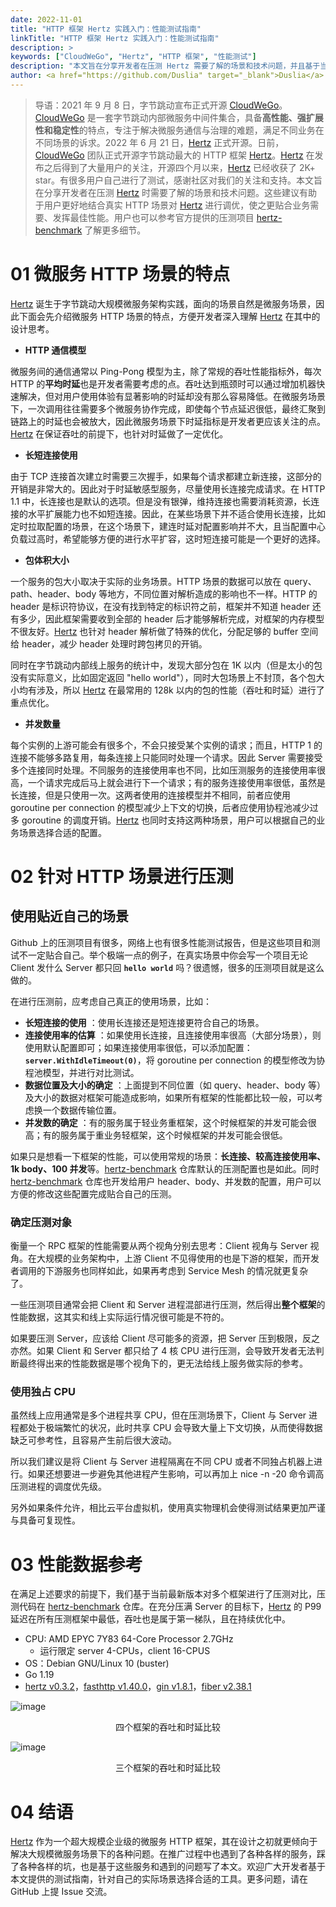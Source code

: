 ```yaml
---
date: 2022-11-01
title: "HTTP 框架 Hertz 实践入门：性能测试指南"
linkTitle: "HTTP 框架 Hertz 实践入门：性能测试指南"
description: >
keywords: ["CloudWeGo", "Hertz", "HTTP 框架", "性能测试"]
description: "本文旨在分享开发者在压测 Hertz 需要了解的场景和技术问题，并且基于当前最新版本对多个框架进行了压测对比，提供了性能参考数据，有助于用户更好地结合真实 HTTP 场景对 Hertz 进行调优，使之更贴合业务需要、发挥最佳性能。"
author: <a href="https://github.com/Duslia" target="_blank">Duslia</a>
---
```


>  导语：2021 年 9 月 8 日，字节跳动宣布正式开源 [CloudWeGo](https://github.com/cloudwego)。[CloudWeGo](https://github.com/cloudwego) 是一套字节跳动内部微服务中间件集合，具备**高性能、强扩展性和稳定性**的特点，专注于解决微服务通信与治理的难题，满足不同业务在不同场景的诉求。2022 年 6 月 21 日，[Hertz](https://github.com/cloudwego/hertz) 正式开源。日前，[CloudWeGo](https://github.com/cloudwego) 团队正式开源字节跳动最大的 HTTP 框架 [Hertz](https://github.com/cloudwego/hertz)。[Hertz](https://github.com/cloudwego/hertz) 在发布之后得到了大量用户的关注，开源四个月以来，[Hertz](https://github.com/cloudwego/hertz) 已经收获了 2K+ star。有很多用户自己进行了测试，感谢社区对我们的关注和支持。本文旨在分享开发者在压测 [Hertz](https://github.com/cloudwego/hertz) 时需要了解的场景和技术问题。这些建议有助于用户更好地结合真实 HTTP 场景对 [Hertz](https://github.com/cloudwego/hertz) 进行调优，使之更贴合业务需要、发挥最佳性能。用户也可以参考官方提供的压测项目 [hertz-benchmark](https://github.com/cloudwego/hertz-benchmark) 了解更多细节。

# 01 微服务 HTTP 场景的特点

[Hertz](https://github.com/cloudwego/hertz) 诞生于字节跳动大规模微服务架构实践，面向的场景自然是微服务场景，因此下面会先介绍微服务 HTTP 场景的特点，方便开发者深入理解 [Hertz](https://github.com/cloudwego/hertz) 在其中的设计思考。

* **HTTP 通信模型**

微服务间的通信通常以 Ping-Pong 模型为主，除了常规的吞吐性能指标外，每次 HTTP 的**平均时延**也是开发者需要考虑的点。吞吐达到瓶颈时可以通过增加机器快速解决，但对用户使用体验有显著影响的时延却没有那么容易降低。在微服务场景下，一次调用往往需要多个微服务协作完成，即使每个节点延迟很低，最终汇聚到链路上的时延也会被放大，因此微服务场景下时延指标是开发者更应该关注的点。[Hertz](https://github.com/cloudwego/hertz) 在保证吞吐的前提下，也针对时延做了一定优化。

* **长短连接使用**

由于 TCP 连接首次建立时需要三次握手，如果每个请求都建立新连接，这部分的开销是非常大的。因此对于时延敏感型服务，尽量使用长连接完成请求。在 HTTP 1.1 中，长连接也是默认的选项。但是没有银弹，维持连接也需要消耗资源，长连接的水平扩展能力也不如短连接。因此，在某些场景下并不适合使用长连接，比如定时拉取配置的场景，在这个场景下，建连时延对配置影响并不大，且当配置中心负载过高时，希望能够方便的进行水平扩容，这时短连接可能是一个更好的选择。

* **包体积大小**

一个服务的包大小取决于实际的业务场景。HTTP 场景的数据可以放在 query、path、header、body 等地方，不同位置对解析造成的影响也不一样。HTTP 的 header 是标识符协议，在没有找到特定的标识符之前，框架并不知道 header 还有多少，因此框架需要收到全部的 header 后才能够解析完成，对框架的内存模型不很友好。[Hertz](https://github.com/cloudwego/hertz) 也针对 header 解析做了特殊的优化，分配足够的 buffer 空间给 header，减少 header 处理时跨包拷贝的开销。

同时在字节跳动内部线上服务的统计中，发现大部分包在 1K 以内（但是太小的包没有实际意义，比如固定返回 "hello world"），同时大包场景上不封顶，各个包大小均有涉及，所以 [Hertz](https://github.com/cloudwego/hertz) 在最常用的 128k 以内的包的性能（吞吐和时延）进行了重点优化。

* **并发数量**

每个实例的上游可能会有很多个，不会只接受某个实例的请求；而且，HTTP 1 的连接不能够多路复用，每条连接上只能同时处理一个请求。因此 Server 需要接受多个连接同时处理。不同服务的连接使用率也不同，比如压测服务的连接使用率很高，一个请求完成后马上就会进行下一个请求；有的服务连接使用率很低，虽然是长连接，但是只使用一次。这两者使用的连接模型并不相同，前者应使用 goroutine per connection 的模型减少上下文的切换，后者应使用协程池减少过多 goroutine 的调度开销。[Hertz](https://github.com/cloudwego/hertz) 也同时支持这两种场景，用户可以根据自己的业务场景选择合适的配置。

# 02 针对 HTTP 场景进行压测

## 使用贴近自己的场景

Github 上的压测项目有很多，网络上也有很多性能测试报告，但是这些项目和测试不一定贴合自己。举个极端一点的例子，在真实场景中你会写一个项目无论 Client 发什么 Server 都只回 **`hello world`** 吗？很遗憾，很多的压测项目就是这么做的。

在进行压测前，应考虑自己真正的使用场景，比如：

* **长短连接的使用** ：使用长连接还是短连接更符合自己的场景。
* **连接使用率的估算** ：如果使用长连接，且连接使用率很高（大部分场景），则使用默认配置即可；如果连接使用率很低，可以添加配置：**`server.WithIdleTimeout(0)`**，将 goroutine per connection 的模型修改为协程池模型，并进行对比测试。
* **数据位置及大小的确定** ：上面提到不同位置（如 query、header、body 等）及大小的数据对框架可能造成影响，如果所有框架的性能都比较一般，可以考虑换一个数据传输位置。
* **并发数的确定** ：有的服务属于轻业务重框架，这个时候框架的并发可能会很高；有的服务属于重业务轻框架，这个时候框架的并发可能会很低。

如果只是想看一下框架的性能，可以使用常规的场景：**长连接、较高连接使用率、1k body、100 并发**等。[hertz-benchmark](https://github.com/cloudwego/hertz-benchmark) 仓库默认的压测配置也是如此。同时 [hertz-benchmark](https://github.com/cloudwego/hertz-benchmark) 仓库也开发给用户 header、body、并发数的配置，用户可以方便的修改这些配置完成贴合自己的压测。

### 确定压测对象

衡量一个 RPC 框架的性能需要从两个视角分别去思考：Client 视角与 Server 视角。在大规模的业务架构中，上游 Client 不见得使用的也是下游的框架，而开发者调用的下游服务也同样如此，如果再考虑到 Service Mesh 的情况就更复杂了。

一些压测项目通常会把 Client 和 Server 进程混部进行压测，然后得出**整个框架**的性能数据，这其实和线上实际运行情况很可能是不符的。

如果要压测 Server，应该给 Client 尽可能多的资源，把 Server 压到极限，反之亦然。如果 Client 和 Server 都只给了 4 核 CPU 进行压测，会导致开发者无法判断最终得出来的性能数据是哪个视角下的，更无法给线上服务做实际的参考。

### 使用独占 CPU

虽然线上应用通常是多个进程共享 CPU，但在压测场景下，Client 与 Server 进程都处于极端繁忙的状况，此时共享 CPU 会导致大量上下文切换，从而使得数据缺乏可参考性，且容易产生前后很大波动。

所以我们建议是将 Client 与 Server 进程隔离在不同 CPU 或者不同独占机器上进行。如果还想要进一步避免其他进程产生影响，可以再加上 nice -n -20 命令调高压测进程的调度优先级。

另外如果条件允许，相比云平台虚拟机，使用真实物理机会使得测试结果更加严谨与具备可复现性。

# 03 性能数据参考

在满足上述要求的前提下，我们基于当前最新版本对多个框架进行了压测对比，压测代码在 [hertz-benchmark](https://github.com/cloudwego/hertz-benchmark) 仓库。在充分压满 Server 的目标下，[Hertz](https://github.com/cloudwego/hertz) 的 P99 延迟在所有压测框架中最低，吞吐也是属于第一梯队，且在持续优化中。

* CPU: AMD EPYC 7Y83 64-Core Processor 2.7GHz
  * 运行限定 server 4-CPUs，client 16-CPUS
* OS：Debian GNU/Linux 10 (buster)
* Go 1.19
* [hertz v0.3.2](https://github.com/cloudwego/hertz/releases/tag/v0.3.2)，[fasthttp v1.40.0](https://github.com/valyala/fasthttp/releases/tag/v1.40.0)，[gin v1.8.1](https://github.com/gin-gonic/gin/releases/tag/v1.8.1)，[fiber v2.38.1](https://github.com/gofiber/fiber/releases/tag/v2.38.1)

![image](/img/blog/Hertz-benchmark/1.png)
<p align="center">四个框架的吞吐和时延比较</p>

![image](/img/blog/Hertz-benchmark/2.png)

<p align="center">三个框架的吞吐和时延比较</p>

# 04 结语

[Hertz](https://github.com/cloudwego/hertz) 作为一个超大规模企业级的微服务 HTTP 框架，其在设计之初就更倾向于解决大规模微服务场景下的各种问题。在推广过程中也遇到了各种各样的服务，踩了各种各样的坑，也是基于这些服务和遇到的问题写了本文。欢迎广大开发者基于本文提供的测试指南，针对自己的实际场景选择合适的工具。更多问题，请在 GitHub 上提 Issue 交流。

